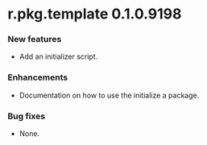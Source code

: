# r.pkg.template 0.1.0.9198

### New features

* Add an initializer script.

### Enhancements

* Documentation on how to use the initialize a package.

### Bug fixes

* None.